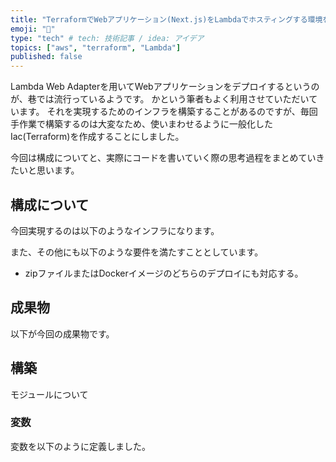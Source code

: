 ```yaml
---
title: "TerraformでWebアプリケーション(Next.js)をLambdaでホスティングする環境を構築する"
emoji: "📝"
type: "tech" # tech: 技術記事 / idea: アイデア
topics: ["aws", "terraform", "Lambda"]
published: false
---
```


Lambda Web Adapterを用いてWebアプリケーションをデプロイするというのが、巷では流行っているようです。
かという筆者もよく利用させていただいています。
それを実現するためのインフラを構築することがあるのですが、毎回手作業で構築するのは大変なため、使いまわせるように一般化したIac(Terraform)を作成することにしました。

今回は構成についてと、実際にコードを書いていく際の思考過程をまとめていきたいと思います。

## 構成について

今回実現するのは以下のようなインフラになります。

また、その他にも以下のような要件を満たすこととしています。

- zipファイルまたはDockerイメージのどちらのデプロイにも対応する。

## 成果物

以下が今回の成果物です。

## 構築

モジュールについて

### 変数

変数を以下のように定義しました。
